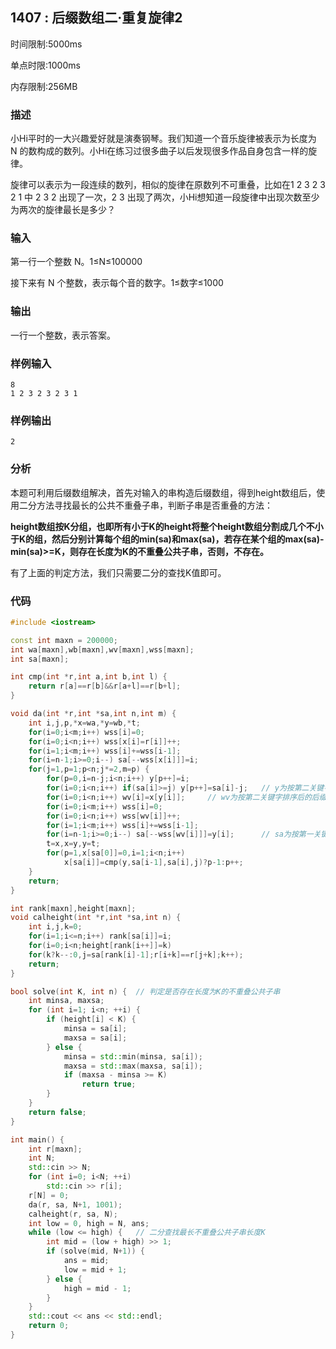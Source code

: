 ## 1407 : 后缀数组二·重复旋律2
时间限制:5000ms

单点时限:1000ms

内存限制:256MB

### 描述
小Hi平时的一大兴趣爱好就是演奏钢琴。我们知道一个音乐旋律被表示为长度为 N 的数构成的数列。小Hi在练习过很多曲子以后发现很多作品自身包含一样的旋律。

旋律可以表示为一段连续的数列，相似的旋律在原数列不可重叠，比如在1 2 3 2 3 2 1 中 2 3 2 出现了一次，2 3 出现了两次，小Hi想知道一段旋律中出现次数至少为两次的旋律最长是多少？

### 输入
第一行一个整数 N。1≤N≤100000

接下来有 N 个整数，表示每个音的数字。1≤数字≤1000

### 输出
一行一个整数，表示答案。

### 样例输入

```
8
1 2 3 2 3 2 3 1
```

### 样例输出

```
2
```

### 分析
本题可利用后缀数组解决，首先对输入的串构造后缀数组，得到height数组后，使用二分方法寻找最长的公共不重叠子串，判断子串是否重叠的方法：

**height数组按K分组，也即所有小于K的height将整个height数组分割成几个不小于K的组，然后分别计算每个组的min(sa)和max(sa)，若存在某个组的max(sa)-min(sa)>=K，则存在长度为K的不重叠公共子串，否则，不存在。**

有了上面的判定方法，我们只需要二分的查找K值即可。

### 代码

```C++
#include <iostream>

const int maxn = 200000;
int wa[maxn],wb[maxn],wv[maxn],wss[maxn]; 
int sa[maxn];

int cmp(int *r,int a,int b,int l) {
	return r[a]==r[b]&&r[a+l]==r[b+l];
} 

void da(int *r,int *sa,int n,int m) {
	int i,j,p,*x=wa,*y=wb,*t;
	for(i=0;i<m;i++) wss[i]=0;
	for(i=0;i<n;i++) wss[x[i]=r[i]]++;
	for(i=1;i<m;i++) wss[i]+=wss[i-1];
	for(i=n-1;i>=0;i--) sa[--wss[x[i]]]=i;	
	for(j=1,p=1;p<n;j*=2,m=p) {
		for(p=0,i=n-j;i<n;i++) y[p++]=i;
		for(i=0;i<n;i++) if(sa[i]>=j) y[p++]=sa[i]-j;	// y为按第二关键字排序的后缀字符串（sa）
		for(i=0;i<n;i++) wv[i]=x[y[i]];		// wv为按第二关键字排序后的后缀字符串的首字符
		for(i=0;i<m;i++) wss[i]=0;
		for(i=0;i<n;i++) wss[wv[i]]++;
		for(i=1;i<m;i++) wss[i]+=wss[i-1];
		for(i=n-1;i>=0;i--) sa[--wss[wv[i]]]=y[i];		// sa为按第一关键字排序的后缀字符串
		t=x,x=y,y=t;
		for(p=1,x[sa[0]]=0,i=1;i<n;i++)
			x[sa[i]]=cmp(y,sa[i-1],sa[i],j)?p-1:p++;
	}
	return; 
}

int rank[maxn],height[maxn];
void calheight(int *r,int *sa,int n) {
	int i,j,k=0;
	for(i=1;i<=n;i++) rank[sa[i]]=i;
	for(i=0;i<n;height[rank[i++]]=k)
	for(k?k--:0,j=sa[rank[i]-1];r[i+k]==r[j+k];k++);
	return;
}

bool solve(int K, int n) {	// 判定是否存在长度为K的不重叠公共子串
	int minsa, maxsa;
	for (int i=1; i<n; ++i) {
		if (height[i] < K) {
			minsa = sa[i];
			maxsa = sa[i];
		} else {
			minsa = std::min(minsa, sa[i]);
			maxsa = std::max(maxsa, sa[i]);
			if (maxsa - minsa >= K)
				return true;
		}
	}
	return false;
}

int main() {
	int r[maxn];
	int N;
	std::cin >> N;
	for (int i=0; i<N; ++i)
		std::cin >> r[i];
	r[N] = 0;
	da(r, sa, N+1, 1001);
	calheight(r, sa, N);
	int low = 0, high = N, ans;
	while (low <= high) {	// 二分查找最长不重叠公共子串长度K
		int mid = (low + high) >> 1;
		if (solve(mid, N+1)) {
			ans = mid;
			low = mid + 1;
		} else {
			high = mid - 1;
		}
	}
	std::cout << ans << std::endl;
	return 0;
}
```
